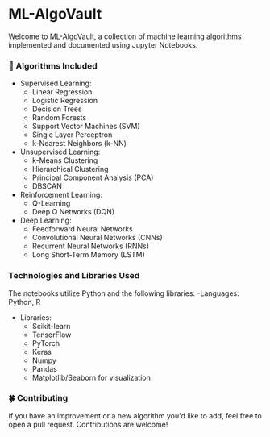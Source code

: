 # ML-AlgoVault
Welcome to ML-AlgoVault, a collection of machine learning algorithms implemented and documented using Jupyter Notebooks.

### 🧠 Algorithms Included
- Supervised Learning:
  - Linear Regression
  - Logistic Regression
  - Decision Trees
  - Random Forests
  - Support Vector Machines (SVM)
  - Single Layer Perceptron 
  - k-Nearest Neighbors (k-NN)
- Unsupervised Learning:
  - k-Means Clustering
  - Hierarchical Clustering
  - Principal Component Analysis (PCA)
  - DBSCAN
- Reinforcement Learning:
  - Q-Learning
  - Deep Q Networks (DQN)
- Deep Learning:
  - Feedforward Neural Networks
  - Convolutional Neural Networks (CNNs)
  - Recurrent Neural Networks (RNNs)
  - Long Short-Term Memory (LSTM)

### Technologies and Libraries Used
The notebooks utilize Python and the following libraries:
-Languages: Python, R 
- Libraries:
  - Scikit-learn
  - TensorFlow
  - PyTorch
  - Keras
  - Numpy
  - Pandas
  - Matplotlib/Seaborn for visualization

### 🍀 Contributing
If you have an improvement or a new algorithm you'd like to add, feel free to open a pull request. Contributions are welcome!
